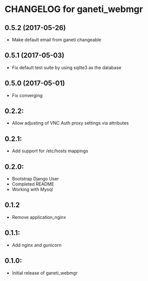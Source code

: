 # CHANGELOG for ganeti_webmgr

0.5.2 (2017-05-26)
------------------
- Make default email from ganeti changeable

0.5.1 (2017-05-03)
------------------
- Fix default test suite by using sqlite3 as the database

0.5.0 (2017-05-01)
------------------
- Fix converging

## 0.2.2:

* Allow adjusting of VNC Auth proxy settings via attributes

## 0.2.1:

* Add support for /etc/hosts mappings

## 0.2.0:

* Bootstrap Django User
* Completed README
* Working with Mysql

## 0.1.2

* Remove application_nginx

## 0.1.1:

* Add nginx and gunicorn

## 0.1.0:

* Initial release of ganeti_webmgr
